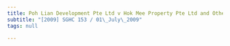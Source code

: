 ```yaml
---
title: Poh Lian Development Pte Ltd v Hok Mee Property Pte Ltd and Others
subtitle: "[2009] SGHC 153 / 01\_July\_2009"
tags: null

---
```


